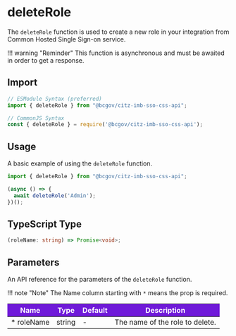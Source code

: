# deleteRole

The `deleteRole` function is used to create a new role in your integration from Common Hosted Single Sign-on service.

!!! warning "Reminder"
    This function is asynchronous and must be awaited in order to get a response.

## Import

```JavaScript
// ESModule Syntax (preferred)
import { deleteRole } from "@bcgov/citz-imb-sso-css-api";

// CommonJS Syntax
const { deleteRole } = require('@bcgov/citz-imb-sso-css-api');
```

## Usage

A basic example of using the `deleteRole` function.

```JavaScript
import { deleteRole } from "@bcgov/citz-imb-sso-css-api";

(async () => {
  await deleteRole('Admin');
})();
```

## TypeScript Type

```TypeScript
(roleName: string) => Promise<void>;
```

## Parameters

An API reference for the parameters of the `deleteRole` function.

!!! note "Note"
    The Name column starting with `*` means the prop is required.

<table>
  <!-- Table columns -->
  <thead>
    <tr>
      <th style="background: #6f19d9; color: white;">Name</th>
      <th style="background: #6f19d9; color: white;">Type</th>
      <th style="background: #6f19d9; color: white;">Default</th>
      <th style="background: #6f19d9; color: white;">Description</th>
    </tr>
  </thead>

  <!-- Table rows -->
  <tbody>
    <tr>
      <td>* roleName</td>
      <td>string</td>
      <td>-</td>
      <td>The name of the role to delete.</td>
    </tr>
  </tbody>
</table>
